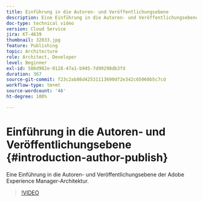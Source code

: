 ```yaml
---
title: Einführung in die Autoren- und Veröffentlichungsebene
description: Eine Einführung in die Autoren- und Veröffentlichungsebene der Adobe Experience Manager-Architektur.
doc-type: technical video
version: Cloud Service
jira: KT-4639
thumbnail: 32033.jpg
feature: Publishing
topic: Architecture
role: Architect, Developer
level: Beginner
exl-id: 586d982e-0128-47a1-b945-7d99298db3fd
duration: 367
source-git-commit: f23c2ab86d42531113690df2e342c65060b5c7cd
workflow-type: tm+mt
source-wordcount: '46'
ht-degree: 100%

---
```


# Einführung in die Autoren- und Veröffentlichungsebene {#introduction-author-publish}

Eine Einführung in die Autoren- und Veröffentlichungsebene der Adobe Experience Manager-Architektur.

>[!VIDEO](https://video.tv.adobe.com/v/32033?quality=12&learn=on)
